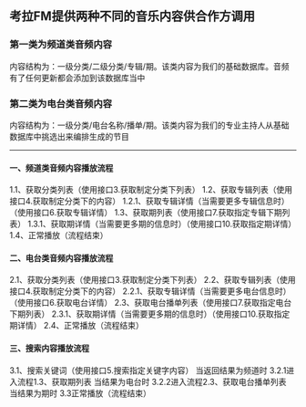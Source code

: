 ## 考拉FM提供两种不同的音乐内容供合作方调用

### 第一类为频道类音频内容<br>
内容结构为：一级分类/二级分类/专辑/期。该类内容为我们的基础数据库。音频有了任何更新都会添加到该数据库当中

### 第二类为电台类音频内容<br>
内容结构为：一级分类/电台名称/播单/期。该类内容为我们的专业主持人从基础数据库中挑选出来编排生成的节目

--- 

#### 一、频道类音频内容播放流程
1.1、获取分类列表（使用接口3.获取制定分类下列表）
1.2、获取专辑列表（使用接口4.获取制定分类下的内容）
1.2.1、获取专辑详情（当需要更多专辑信息时）（使用接口6.获取专辑详情）
1.3、获取期列表（使用接口7.获取指定专辑下期列表）
1.3.1、获取期详情（当需要更多期的信息时）（使用接口10.获取指定期详情）
1.4、正常播放（流程结束）

#### 二、电台类音频内容播放流程
2.1、获取分类列表（使用接口3.获取制定分类下列表）
2.2、获取专辑列表（使用接口4.获取制定分类下的内容）
2.2.1、获取专辑详情（当需要更多电台信息时）（使用接口6.获取电台详情）
2.3、获取电台播单列表（使用接口7.获取指定电台下期列表）
2.3.1、获取期详情（当需要更多期的信息时）（使用接口10.获取指定期详情）
2.4、正常播放（流程结束）

#### 三、搜索内容播放流程
3.1、搜索关键词（使用接口5.搜索指定关键字内容）
当返回结果为频道时
3.2.1进入流程1.3、获取期列表
当结果为电台时
3.2.2进入流程2.3、获取电台播单列表
当结果为期时
3.3正常播放（流程结束）
